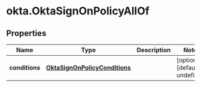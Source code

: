# okta.OktaSignOnPolicyAllOf

## Properties

Name | Type | Description | Notes
------------ | ------------- | ------------- | -------------
**conditions** | [**OktaSignOnPolicyConditions**](OktaSignOnPolicyConditions.md) |  | [optional] [default to undefined]

